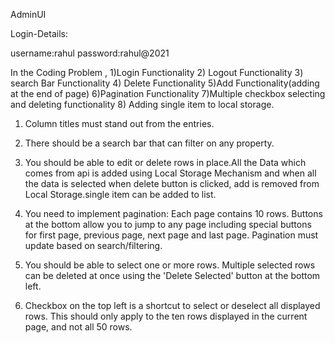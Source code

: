 AdminUI

Login-Details:

username:rahul password:rahul@2021

In the Coding Problem , 1)Login Functionality 2) Logout Functionality 3) search Bar Functionality 4) Delete Functionality 5)Add Functionality(adding at the end of page) 6)Pagination Functionality 7)Multiple checkbox selecting and deleting functionality 8) Adding single item to local storage.

1. Column titles must stand out from the entries.

2. There should be a search bar that can filter on any property.

3. You should be able to edit or delete rows in place.All the Data which comes from api is added using Local Storage Mechanism and when all the data is selected when delete button is clicked, add is removed from Local Storage.single item can be added to list.

4. You need to implement pagination: Each page contains 10 rows. Buttons at the bottom allow you to jump to any page including special buttons for first page, previous page, next page and last page. Pagination must update based on search/filtering.

5. You should be able to select one or more rows. Multiple selected rows can be deleted at once using the 'Delete Selected' button at the bottom left.

6. Checkbox on the top left is a shortcut to select or deselect all displayed rows. This should only apply to the ten rows displayed in the current page, and not all 50 rows.
